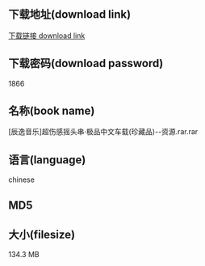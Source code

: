 ## 下载地址(download link)
[下载链接 download link](https://tutu365.netlify.app/?s=%5B%E8%BE%B0%E9%80%B8%E9%9F%B3%E4%B9%90%5D%E8%B6%85%E4%BC%A4%E6%84%9F%E6%91%87%E5%A4%B4%E4%B8%B2%C2%B7%E6%9E%81%E5%93%81%E4%B8%AD%E6%96%87%E8%BD%A6%E8%BD%BD%28%E7%8F%8D%E8%97%8F%E5%93%81%29--%E8%B5%84%E6%BA%90.rar)

## 下载密码(download password)
1866

## 名称(book name)
[辰逸音乐]超伤感摇头串·极品中文车载(珍藏品)--资源.rar.rar

## 语言(language)
chinese

## MD5


## 大小(filesize)
134.3 MB
